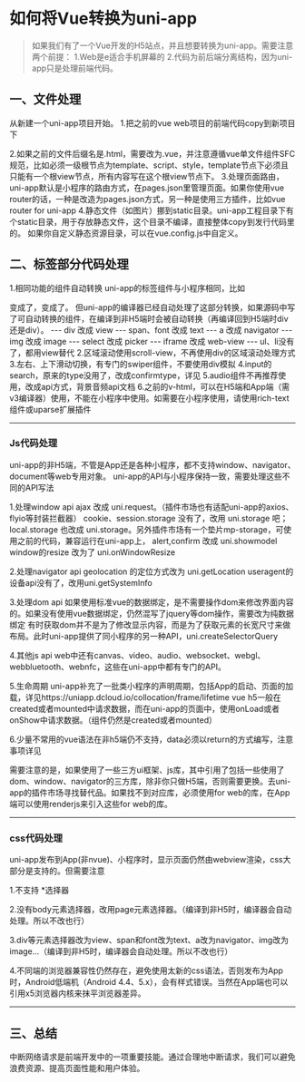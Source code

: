# 如何将Vue转换为uni-app

> 如果我们有了一个Vue开发的H5站点，并且想要转换为uni-app。需要注意两个前提：
1.Web是e适合手机屏幕的
2.代码为前后端分离结构，因为uni-app只是处理前端代码。

## 一、文件处理

从新建一个uni-app项目开始。
1.把之前的vue web项目的前端代码copy到新项目下

2.如果之前的文件后缀名是.html，需要改为.vue，并注意遵循vue单文件组件SFC规范，比如必须一级根节点为template、script、style，template节点下必须且只能有一个根view节点，所有内容写在这个根view节点下。
3.处理页面路由，uni-app默认是小程序的路由方式，在pages.json里管理页面。如果你使用vue router的话，一种是改造为pages.json方式，另一种是使用三方插件，比如vue router for uni-app
4.静态文件（如图片）挪到static目录。uni-app工程目录下有个static目录，用于存放静态文件，这个目录不编译，直接整体copy到发行代码里的。
如果你自定义静态资源目录，可以在vue.config.js中自定义。

## 二、标签部分代码处理

1.相同功能的组件自动转换
uni-app的标签组件与小程序相同，比如<div>变成了<view>，<span>变成了<text>。
但uni-app的编译器已经自动处理了这部分转换，如果源码中写了可自动转换的组件，在编译到非H5端时会被自动转换（再编译回到H5端时div还是div）。
--- div 改成 view
--- span、font 改成 text
--- a 改成 navigator
--- img 改成 image
--- select 改成 picker
--- iframe 改成 web-view
--- ul、li没有了，都用view替代
2.区域滚动使用scroll-view，不再使用div的区域滚动处理方式
3.左右、上下滑动切换，有专门的swiper组件，不要使用div模拟
4.input的search，原来的type没用了，改成confirmtype，详见
5.audio组件不再推荐使用，改成api方式，背景音频api文档
6.之前的v-html，可以在H5端和App端（需v3编译器）使用，不能在小程序中使用。如需要在小程序使用，请使用rich-text组件或uparse扩展插件

---

### Js代码处理

uni-app的非H5端，不管是App还是各种小程序，都不支持window、navigator、document等web专用对象。
uni-app的API与小程序保持一致，需要处理这些不同的API写法

1.处理window api
ajax 改成 uni.request。（插件市场也有适配uni-app的axios、flyio等封装拦截器）
cookie、session.storage 没有了，改用 uni.storage 吧；local.storage 也改成 uni.storage。另外插件市场有一个垫片mp-storage，可使用之前的代码，兼容运行在uni-app上，
alert,confirm 改成 uni.showmodel
window的resize 改为了 uni.onWindowResize

2.处理navigator api
geolocation 的定位方式改为 uni.getLocation
useragent的设备api没有了，改用uni.getSystemInfo

3.处理dom api
如果使用标准vue的数据绑定，是不需要操作dom来修改界面内容的。如果没有使用vue数据绑定，仍然混写了jquery等dom操作，需要改为纯数据绑定
有时获取dom并不是为了修改显示内容，而是为了获取元素的长宽尺寸来做布局。此时uni-app提供了同小程序的另一种API，uni.createSelectorQuery

4.其他js api
web中还有canvas、video、audio、websocket、webgl、webbluetooth、webnfc，这些在uni-app中都有专门的API。

5.生命周期
uni-app补充了一批类小程序的声明周期，包括App的启动、页面的加载，详见https://uniapp.dcloud.io/collocation/frame/lifetime
vue h5一般在created或者mounted中请求数据，而在uni-app的页面中，使用onLoad或者onShow中请求数据。（组件仍然是created或者mounted）

6.少量不常用的vue语法在非h5端仍不支持，data必须以return的方式编写，注意事项详见

需要注意的是，如果使用了一些三方ui框架、js库，其中引用了包括一些使用了dom、window、navigator的三方库，除非你只做H5端，否则需要更换。去uni-app的插件市场寻找替代品。如果找不到对应库，必须使用for web的库，在App端可以使用renderjs来引入这些for web的库。

---

### css代码处理

uni-app发布到App(非nvue)、小程序时，显示页面仍然由webview渲染，css大部分是支持的。但需要注意

1.不支持 *选择器

2.没有body元素选择器，改用page元素选择器。（编译到非H5时，编译器会自动处理。所以不改也行）

3.div等元素选择器改为view、span和font改为text、a改为navigator、img改为image...（编译到非H5时，编译器会自动处理。所以不改也行）

4.不同端的浏览器兼容性仍然存在，避免使用太新的css语法，否则发布为App时，Android低端机（Android 4.4、5.x），会有样式错误。当然在App端也可以引用x5浏览器内核来抹平浏览器差异。


---

## 三、总结

中断网络请求是前端开发中的一项重要技能。通过合理地中断请求，我们可以避免浪费资源、提高页面性能和用户体验。
